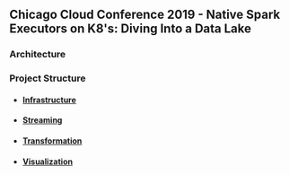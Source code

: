 ## Chicago Cloud Conference 2019 - Native Spark Executors on K8's: Diving Into a Data Lake

### Architecture

### Project Structure
* #### [Infrastructure](infrastructure/README.md)

* #### [Streaming](streaming/README.md)

* #### [Transformation](transformation/README.md)

* #### [Visualization](visualization/README.md)

